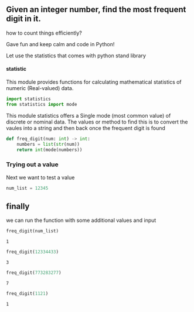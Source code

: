 ## Given an integer number, find the most frequent digit in it.

how to count things efficiently?

Gave fun and keep calm and code in Python!

Let use the statistics that comes with python stand library

#### statistic

This module provides functions for calculating mathematical statistics of numeric (Real-valued) data.


```python
import statistics 
from statistics import mode 
```

This module statistics offers a Single mode (most common value) of discrete or nominal data.
The values or method to find this is to convert the vaules into a string and then back once the frequent digit is
found


```python
def freq_digit(num: int) -> int:
    numbers = list(str(num))
    return int(mode(numbers))
```

### Trying out a value

Next we want to test a value


```python
num_list = 12345
```

## finally 
we can run the function with some additional values and input


```python
freq_digit(num_list)
```




    1




```python
freq_digit(12334433)
```




    3




```python
freq_digit(773283277)
```




    7




```python
freq_digit(1121)
```




    1


